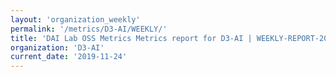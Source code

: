```yaml
---
layout: 'organization_weekly'
permalink: '/metrics/D3-AI/WEEKLY/'
title: 'DAI Lab OSS Metrics Metrics report for D3-AI | WEEKLY-REPORT-2019-11-24'
organization: 'D3-AI'
current_date: '2019-11-24'
---
```

